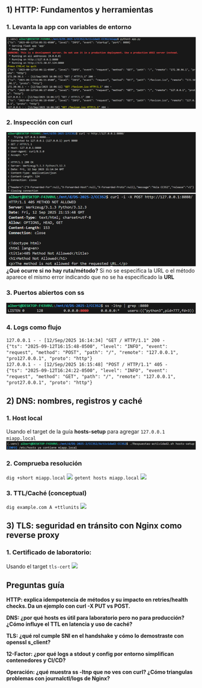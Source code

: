 ## 1) HTTP: Fundamentos y herramientas

### 1. Levanta la app con variables de entorno
![](./evidencias/logging1.png)

### 2. Inspección con curl
![](./evidencias/curl1.png)
![](./evidencias/curl2.png)
**¿Qué ocurre si no hay ruta/método?**
Si no se especifica la URL o el método aparece el mismo error indicando que no se ha especificado la **URL**

### 3. Puertos abiertos con ss
![](./evidencias/ss.png)

### 4. Logs como flujo

```
127.0.0.1 - - [12/Sep/2025 16:14:34] "GET / HTTP/1.1" 200 -
{"ts": "2025-09-12T16:15:48-0500", "level": "INFO", "event": "request", "method": "POST", "path": "/", "remote": "127.0.0.1", "pro127.0.0.1", "proto": "http"}
127.0.0.1 - - [12/Sep/2025 16:15:48] "POST / HTTP/1.1" 405 -
{"ts": "2025-09-12T16:24:22-0500", "level": "INFO", "event": "request", "method": "GET", "path": "/", "remote": "127.0.0.1", "prot27.0.0.1", "proto": "http"}
```

## 2) DNS: nombres, registros y caché

### 1. Host local
Usando el target de la guía **hosts-setup** para agregar ```127.0.0.1 miapp.local```
![](./evidencias/hosts1.png)

### 2. Comprueba resolución
```dig +short miapp.local```
![](./evidencias/dig1.png)
```getent hosts miapp.local```
![](./evidencias/getent1.png)

### 3. TTL/Caché (conceptual)
```dig example.com A +ttlunits```
![](./evidencias/ttl.png)


## 3) TLS: seguridad en tránsito con Nginx como reverse proxy

### 1. Certificado de laboratorio:
Usando el target ```tls-cert```
![](./evidencias/tls-cert.png)

## Preguntas guía
**HTTP: explica idempotencia de métodos y su impacto en retries/health checks. Da un ejemplo con curl -X PUT vs POST.**

**DNS: ¿por qué hosts es útil para laboratorio pero no para producción? ¿Cómo influye el TTL en latencia y uso de caché?**

**TLS: ¿qué rol cumple SNI en el handshake y cómo lo demostraste con openssl s_client?**

**12-Factor: ¿por qué logs a stdout y config por entorno simplifican contenedores y CI/CD?**

**Operación: ¿qué muestra ss -ltnp que no ves con curl? ¿Cómo triangulas problemas con journalctl/logs de Nginx?**
